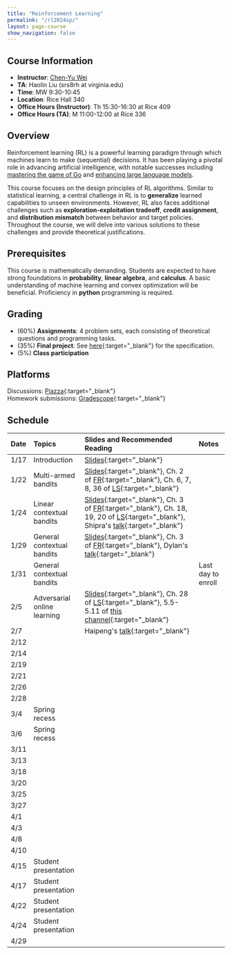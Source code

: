 ```yaml
---
title: "Reinforcement Learning"
permalink: "/rl2024sp/"
layout: page-course
show_navigation: false
---
```


## Course Information
- **Instructor**: [Chen-Yu Wei](https://bahh723.github.io/)  
- **TA**: Haolin Liu  (srs8rh at virginia.edu) 
- **Time**: MW 9:30-10:45  
- **Location**: Rice Hall 340  
- **Office Hours (Instructor)**: Th 15:30-16:30 at Rice 409 
- **Office Hours (TA)**: M 11:00-12:00 at Rice 336


## Overview  
Reinforcement learning (RL) is a powerful learning paradigm through which machines learn to make (sequential) decisions. It has been playing a pivotal role in advancing artificial intelligence, with notable successes including <a href="https://www.nature.com/articles/nature16961" target="_blank">mastering the game of Go</a> and <a href="https://openai.com/research/learning-from-human-preferences" target="_blank">enhancing large language models</a>.  

This course focuses on the design principles of RL algorithms. Similar to statistical learning, a central challenge in RL is to **generalize** learned capabilities to unseen environments.  However, RL also faces additional challenges such as **exploration-exploitation tradeoff**, **credit assignment**, and **distribution mismatch** between behavior and target policies. Throughout the course, we will delve into various solutions to these challenges and provide theoretical justifications.  

## Prerequisites  
This course is mathematically demanding. Students are expected to have strong foundations in **probability**, **linear algebra**, and **calculus**. A basic understanding of machine learning and convex optimization will be beneficial. Proficiency in **python** programming is required. 

## Grading
- (60%) **Assignments**: 4 problem sets, each consisting of theoretical questions and programming tasks.   
- (35%) **Final project**: See [here](https://bahh723.github.io/course/final_project.pdf){:target="_blank"} for the specification.  
- (5%) **Class participation**

## Platforms
Discussions: [Piazza](https://piazza.com/class/lrgl7xczpm23ci/){:target="_blank"}   
Homework submissions: [Gradescope](https://www.gradescope.com/courses/711475/){:target="_blank"}  


## Schedule


| Date    | Topics    | Slides and Recommended Reading    |  Notes  |
|:----------------|:----------------|:----------------|:----------------|
| 1/17 | Introduction | [Slides](https://bahh723.github.io/course/introduction.pdf){:target="_blank"} |  |
| 1/22 | Multi-armed bandits | [Slides](https://bahh723.github.io/course/mab.pdf){:target="_blank"}, Ch. 2 of [FR](https://www.mit.edu/~rakhlin/courses/course_stat_rl/course_stat_rl.pdf){:target="_blank"}, Ch. 6, 7, 8, 36 of [LS](https://tor-lattimore.com/downloads/book/book.pdf){:target="_blank"} |  |
| 1/24 | Linear contextual bandits | [Slides](https://bahh723.github.io/course/cb.pdf){:target="_blank"}, Ch. 3 of [FR](https://www.mit.edu/~rakhlin/courses/course_stat_rl/course_stat_rl.pdf){:target="_blank"}, Ch. 18, 19, 20 of [LS](https://tor-lattimore.com/downloads/book/book.pdf){:target="_blank"}, Shipra's [talk](https://www.youtube.com/watch?v=tlJqtrVYTuo){:target="_blank"} |  | 
| 1/29 | General contextual bandits | [Slides](https://bahh723.github.io/course/general-cb.pdf){:target="_blank"}, Ch. 3 of [FR](https://www.mit.edu/~rakhlin/courses/course_stat_rl/course_stat_rl.pdf){:target="_blank"}, Dylan's [talk](https://www.youtube.com/watch?v=dpu7gEx1YgU){:target="_blank"}  |  |
| 1/31 | General contextual bandits |  | Last day to enroll |
| 2/5 | Adversarial online learning | [Slides](https://bahh723.github.io/course/online-learning.pdf){:target="_blank"}, Ch. 28 of [LS](https://tor-lattimore.com/downloads/book/book.pdf){:target="_blank"}, 5.5-5.11 of [this channel](https://www.youtube.com/playlist?list=PLXsmhnDvpjORzPelSDs0LSDrfJcqyLlZc){:target="_blank"} |  |
| 2/7 |  | Haipeng's [talk](https://www.youtube.com/watch?v=uoQjVzd_h4o){:target="_blank"} |  |
| 2/12 |  |  |  |
| 2/14 |  |  |  |
| 2/19 |  |  |  |
| 2/21 |  |  |  |
| 2/26 |  |  |  |
| 2/28 |  |  |  |
| 3/4 | Spring recess |  |  |
| 3/6 | Spring recess |  |  |
| 3/11 |  |  |  |
| 3/13 |  |  |  |
| 3/18 |  |  |  |
| 3/20 |  |  |  |
| 3/25 |  |  |  |
| 3/27 |  |  |  |
| 4/1 |  |  |  |
| 4/3 |  |  |  |
| 4/8 |  |  |  |
| 4/10 |  |  |  |
| 4/15 | Student presentation |  |  |
| 4/17 | Student presentation |  |  |
| 4/22 | Student presentation |  |  |
| 4/24 | Student presentation |  |  |
| 4/29 |  |  |  |






